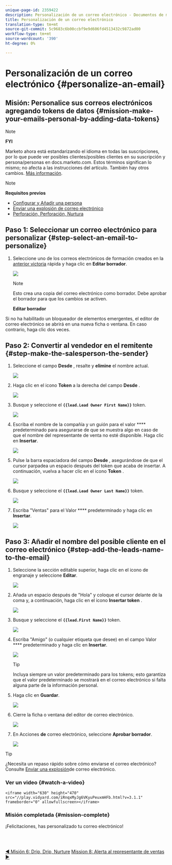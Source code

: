 ```yaml
---
unique-page-id: 2359422
description: Personalización de un correo electrónico - Documentos de marketing - Documentación del producto
title: Personalización de un correo electrónico
translation-type: tm+mt
source-git-commit: 5c9683c6b00ccbf9e9d606fd4513432c9872ad00
workflow-type: tm+mt
source-wordcount: '390'
ht-degree: 0%

---
```



# Personalización de un correo electrónico {#personalize-an-email}

## Misión: Personalice sus correos electrónicos agregando tokens de datos {#mission-make-your-emails-personal-by-adding-data-tokens}

>[!NOTE]
>
>**FYI**
>
>Marketo ahora está estandarizando el idioma en todas las suscripciones, por lo que puede ver posibles clientes/posibles clientes en su suscripción y persona/personas en docs.marketo.com. Estos términos significan lo mismo; no afecta a las instrucciones del artículo. También hay otros cambios. [Más información](http://docs.marketo.com/display/DOCS/Updates+to+Marketo+Terminology).

>[!NOTE]
>
>**Requisitos previos**
>
>* [Configurar y Añadir una persona](get-set-up-and-add-a-person.md)
>* [Enviar una explosión de correo electrónico](send-an-email.md)
>* [Perforación, Perforación, Nurtura](drip-drip-nurture.md)


## Paso 1: Seleccionar un correo electrónico para personalizar {#step-select-an-email-to-personalize}

1. Seleccione uno de los correos electrónicos de formación creados en la [anterior victoria](drip-drip-nurture.md) rápida y haga clic en **Editar borrador**.

   ![](assets/one-4.png)

   >[!NOTE]
   >
   >Esto crea una copia del correo electrónico como borrador. Debe aprobar el borrador para que los cambios se activen.

   **Editar borrador**

Si no ha habilitado un bloqueador de elementos emergentes, el editor de correo electrónico se abrirá en una nueva ficha o ventana. En caso contrario, haga clic dos veces.

## Paso 2: Convertir al vendedor en el remitente {#step-make-the-salesperson-the-sender}

1. Seleccione el campo **Desde** , resalte y **elimine** el nombre actual.

   ![](assets/two-5.png)

1. Haga clic en el icono **Token** a la derecha del campo **Desde** .

   ![](assets/three-4.png)

1. Busque y seleccione el **`{{lead.Lead Owner First Name}}`** token.

   ![](assets/four-3.png)

1. Escriba el nombre de la compañía y un guión para el valor **** predeterminado para asegurarse de que se muestra algo en caso de que el nombre del representante de venta no esté disponible. Haga clic en **Insertar**.

   ![](assets/five-4.png)

1. Pulse la barra espaciadora del campo **Desde** , asegurándose de que el cursor parpadea un espacio después del token que acaba de insertar. A continuación, vuelva a hacer clic en el icono **Token** .

   ![](assets/six-4.png)

1. Busque y seleccione el **`{{lead.Lead Owner Last Name}}`** token.

   ![](assets/seven-5.png)

1. Escriba &quot;Ventas&quot; para el Valor **** predeterminado y haga clic en **Insertar**.

   ![](assets/eight-3.png)

## Paso 3: Añadir el nombre del posible cliente en el correo electrónico {#step-add-the-leads-name-to-the-email}

1. Seleccione la sección editable superior, haga clic en el icono de engranaje y seleccione **Editar**.

   ![](assets/nine-2.png)

1. Añada un espacio después de &quot;Hola&quot; y coloque el cursor delante de la coma y, a continuación, haga clic en el icono **Insertar token** .

   ![](assets/ten-4.png)

1. Busque y seleccione el **`{{lead.First Name}}`** token.

   ![](assets/eleven-4.png)

1. Escriba &quot;Amigo&quot; (o cualquier etiqueta que desee) en el campo Valor **** predeterminado y haga clic en **Insertar**.

   ![](assets/twelve-3.png)

   >[!TIP]
   >
   >Incluya siempre un valor predeterminado para los tokens; esto garantiza que el valor predeterminado se mostrará en el correo electrónico si falta alguna parte de la información personal.

1. Haga clic en **Guardar**.

   ![](assets/thirteen-3.png)

1. Cierre la ficha o ventana del editor de correo electrónico.

   ![](assets/fourteen-3.png)

1. En Acciones **de** correo electrónico, seleccione **Aprobar borrador**.

   ![](assets/fifteen-3.png)

>[!TIP]
>
>¿Necesita un repaso rápido sobre cómo enviarse el correo electrónico? Consulte [Enviar una explosión](send-an-email.md)de correo electrónico.

### Ver un video {#watch-a-video}

`<iframe width="630" height="470" src="//play.vidyard.com/iRnqxMyJg6VKyuPeuxmHFb.html?v=3.1.1" frameborder="0" allowfullscreen></iframe>`

### Misión completada {#mission-complete}

¡Felicitaciones, has personalizado tu correo electrónico!

<br> 

[◄ Misión 6: Drip, Drip, Nurture](drip-drip-nurture.md) [Mission 8: Alerta al representante de ventas ►](alert-the-sales-rep.md)